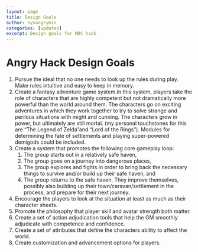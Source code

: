 ```yaml
---
layout: page
title: Design Goals
author: sysangrymin
categories: [updates]
excerpt: Design goals for MDC hack
---
```


# Angry Hack Design Goals
1. Pursue the ideal that no one needs to look up the rules during play. Make rules intuitive and easy to keep in memory.
2. Create a fantasy adventure game system.In this system, players take the role of characters that are highly competent but not dramatically more powerful than the world around them. The characters go on exciting adventures in which they work together to try to solve strange and perilous situations with might and cunning. The characters grow in power, but ultimately are still mortal. (my personal touchstones for this are “The Legend of Zelda”and “Lord of the Rings”). Modules for determining the fate of settlements and playing super-powered demigods could be included.
3. Create a system that promotes the following core gameplay loop:
	1. The group starts out in a relatively safe haven,
	2. The group goes on a journey into dangerous places,
	3. The group explores and fights in order to bring back the necessary things to survive and/or build up their safe haven, and
	4. The group returns to the safe haven. They improve themselves, possibly also building up their town/caravan/settlement in the process, and prepare for their next journey.
4. Encourage the players to look at the situation at least as much as their character sheets.
5. Promote the philosophy that player skill and avatar strength both matter.
6. Create a set of action adjudication tools that help the GM smoothly adjudicate with competence and confidence.
7. Create a set of attributes that define the characters ability to affect the world.
8. Create customization and advancement options for players.


